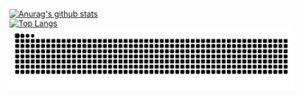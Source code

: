 [![Anurag's github stats](https://github-readme-stats.vercel.app/api?username=eeee0717&theme=tokyonight&count_private=true&show_icons=true)](https://github.com/USERNAME/github-readme-stats)  
[![Top Langs](https://github-readme-stats.vercel.app/api/top-langs/?username=eeee0717&layout=compact&theme=tokyonight)](https://github.com/USERNAME/github-readme-stats)
[![snake animation](https://github.com/eeee0717/eeee0717/blob/output/github-contribution-grid-snake.svg)](https://github.com/eeee0717/eeee0717/blob/output/github-contribution-grid-snake.svg)
